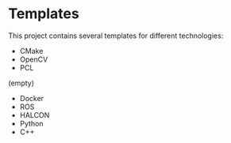 # Templates

This project contains several templates for different technologies:

- CMake
- OpenCV
- PCL

(empty)

- Docker
- ROS
- HALCON
- Python
- C++
